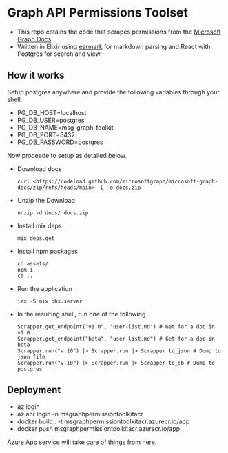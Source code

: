 # Graph API Permissions Toolset

- This repo cotains the code that scrapes permissions from the [Microsoft Graph Docs](https://github.com/microsoftgraph/microsoft-graph-docs).
- Written in Elixir using [earmark](https://hex.pm/packages/earmark) for markdown parsing and React with Postgres for search and view.

## How it works

Setup postgres anywhere and provide the following variables through your shell.

- PG_DB_HOST=localhost
- PG_DB_USER=postgres
- PG_DB_NAME=msg-graph-toolkit
- PG_DB_PORT=5432
- PG_DB_PASSWORD=postgres

Now proceede to setup as detailed below.

- Download docs

  ```shell
  curl <https://codeload.github.com/microsoftgraph/microsoft-graph-docs/zip/refs/heads/main> -L -o docs.zip
  ```

- Unzip the Download

  ```shell
  unzip -d docs/ docs.zip
  ```

- Install mix deps

  ```shell
  mix deps.get
  ```

- Install npm packages

  ```shell
  cd assets/
  npm i
  cd ..
  ```

- Run the application

  ```shell
  iex -S mix phx.server
  ```

- In the resulting shell, run one of the following

  ```shell
  Scrapper.get_endpoint("v1.0", "user-list.md") # Get for a doc in v1.0
  Scrapper.get_endpoint("beta", "user-list.md") # Get for a doc in beta
  Scrapper.run("v.10") |> Scrapper.run |> Scrapper.to_json # Dump to json file
  Scrapper.run("v.10") |> Scrapper.run |> Scrapper.to_db # Dump to postgres

## Deployment

- az login
- az acr login -n msgraphpermissiontoolkitacr
- docker build . -t msgraphpermissiontoolkitacr.azurecr.io/app
- docker push msgraphpermissiontoolkitacr.azurecr.io/app

Azure App service will take care of things from here.
